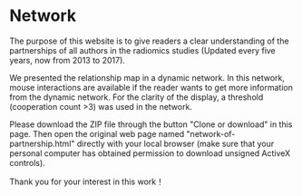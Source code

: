# Network

The purpose of this website is to give readers a clear understanding of the partnerships of all authors in the radiomics studies (Updated every five years, now from 2013 to 2017).

We presented the relationship map in a dynamic network. In this network, mouse interactions are available if the reader wants to get more information from the dynamic network. For the clarity of the display, a threshold (cooperation count >3) was used in the network. 

Please download the ZIP file through the button "Clone or download" in this page. Then open the original web page named "network-of-partnership.html" directly with your local browser (make sure that your personal computer has obtained permission to download unsigned ActiveX controls). 

Thank you for your interest in this work！
